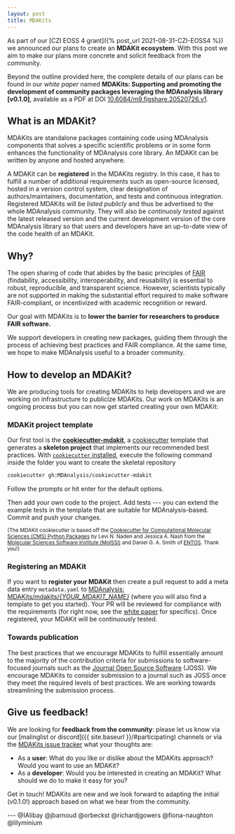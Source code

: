 ```yaml
---
layout: post
title: MDAKits
---
```


As part of our [CZI EOSS 4 grant]({% post_url 2021-08-31-CZI-EOSS4 %})
we announced our plans to create an **MDAKit ecosystem**. With this post we aim to make
our plans more concrete and solicit feedback from the community.

Beyond the outline provided here, the complete details of our plans can be found in our *white paper* named **MDAKits: Supporting and promoting
the development of community packages leveraging the MDAnalysis
library [v0.1.0]**, available as a PDF at DOI
[10.6084/m9.figshare.20520726.v1][].


## What is an MDAKit?

MDAKits are standalone packages containing code using MDAnalysis components that solves a specific
scientific problems or in some form enhances the functionality of MDAnalysis core
library. An MDAKit can be written by anyone and hosted
anywhere.

A MDAKit can be **registered** in the MDAKits registry. In this case,
it has to fulfill a number of additional requirements such as
open-source licensed, hosted in a version control system, clear
designation of authors/maintainers, documentation, and tests and
continuous integration. Registered MDAKits will be *listed publicly*
and thus be advertised to the whole MDAnalysis community. They will
also be *continuosly tested* against the latest released version and
the current development version of the core MDAnalysis library so that
users and developers have an up-to-date view of the code health of an
MDAKit.


## Why?

The open sharing of code that abides by the basic principles of
[FAIR](https://doi.org/10.15497/RDA00068) (findability, accessibility,
interoperability, and reusability) is essential to robust,
reproducible, and transparent science. However, scientists typically
are not supported in making the substantial effort required to make
software FAIR-compliant, or incentivized with academic recognition or
reward.  

Our goal with MDAKits is to **lower the barrier for researchers to
produce FAIR software.** 

We support developers in creating new packages, guiding them through
the process of achieving best practices and FAIR compliance. At the
same time, we hope to make MDAnalysis useful to a broader community.


## How to develop an MDAKit?

We are producing tools for creating MDAKits to help
developers and we are working on infrastructure to publicize
MDAKits. Our work on MDAKits is an ongoing process but you can now get
started creating your own MDAKit:


### MDAKit project template

Our first tool is the
[**cookiecutter-mdakit**](https://github.com/MDAnalysis/cookiecutter-mdakit),
a [cookiecutter](https://github.com/audreyr/cookiecutter) template
that generates a **skeleton project** that implements our recommended
best practices. With [`cookiecutter`
installed](https://cookiecutter.readthedocs.io/en/latest/installation.html#install-cookiecutter),
execute the following command inside the folder you want to create the
skeletal repository

```bash
cookiecutter gh:MDAnalysis/cookiecutter-mdakit
```

Follow the prompts or hit enter for the default options. 

Then add your own code to the project. Add tests --- you can extend
the example tests in the template that are suitable for
MDAnalysis-based. Commit and push your changes.


<small>(The MDAKit cookiecutter is based off the [Cookiecutter for
Computational Molecular Sciences (CMS) Python
Packages](https://github.com/MolSSI/cookiecutter-cms) by Levi N. Naden
and Jessica A. Nash from the [Molecular Sciences Software Institute
(MolSSI)](http://molssi.org/) and Daniel G. A. Smith of
[ENTOS](https://www.entos.ai/). Thank you!)</small>


### Registering an MDAKit

If you want to **register your MDAKit** then create a pull request to
add a meta data entry `metadata.yaml` to [MDAnalysis:
MDAKits/mdakits/*{YOUR_MDAKIT_NAME}*](https://github.com/MDAnalysis/MDAKits/tree/main/mdakits)
(where you will also find a template to get you started). Your PR will
be reviewed for compliance with the requirements (for right now, see the [white
paper][10.6084/m9.figshare.20520726.v1] for specifics). Once
registered, your MDAKit will be continuously tested.


### Towards publication

The best practices that we encourage MDAKits to fulfill essentially
amount to the majority of the contribution criteria for submissions to
software-focused journals such as the [Journal Open Source
Software](https://joss.theoj.org) (JOSS). We encourage MDAKits to
consider submission to a journal such as JOSS once they meet the
required levels of best practices. We are working towards streamlining
the submission process.


## Give us feedback!

We are looking for **feedback from the community**: please let us know
via our [malinglist or discord]({{ site.baseurl }}/#participating)
channels or via the [MDAKits issue
tracker](https://github.com/MDAnalysis/MDAKits/issues) what your
thoughts are:

* As a **user**: What do you like or dislike about the MDAKits
  approach? Would you want to use an MDAKit?
* As a **developer**: Would you be interested in creating an MDAKit?
  What should we do to make it easy for you?
  
Get in touch! MDAKits are new and we look forward to adapting the
initial (v0.1.0!) approach based on what we hear from the community.

--- @IAlibay @jbarnoud @orbeckst @richardjgowers  @fiona-naughton @lilyminium 


[10.6084/m9.figshare.20520726.v1]: https://doi.org/10.6084/m9.figshare.20520726.v1

